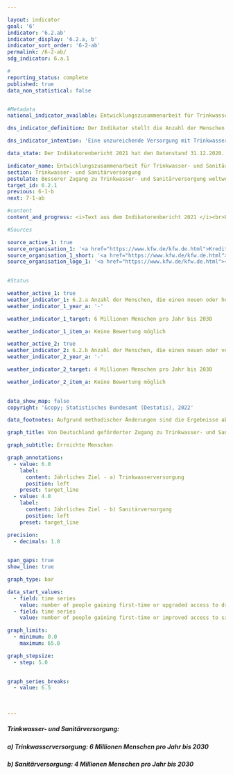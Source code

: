 ```yaml
---

layout: indicator    
goal: '6'    
indicator: '6.2.ab'    
indicator_display: '6.2.a, b'    
indicator_sort_order: '6-2-ab'    
permalink: /6-2-ab/    
sdg_indicator: 6.a.1    

#
reporting_status: complete    
published: true    
data_non_statistical: false    


#Metadata    
national_indicator_available: Entwicklungszusammenarbeit für Trinkwasser- und Sanitärversorgung    

dns_indicator_definition: Der Indikator stellt die Anzahl der Menschen dar, die im jeweiligen Berichtsjahr direkt durch deutsche Unterstützung Neuzugang oder verbesserten Zugang zu Trinkwasser- (6.2.a) und/oder Sanitärversorgung (6.2.b) erhalten haben.    

dns_indicator_intention: 'Eine unzureichende Versorgung mit Trinkwasser und sanitären Einrichtungen hat weitreichende Auswirkungen auf die Ernährung und die Gesundheit des Menschen. Das Ziel der Bundesregierung ist daher, dass bis zum Jahr 2030 jährlich zehn Millionen Menschen weltweit mit deutscher Unterstützung Zugang zu Trinkwasser- und Sanitärversorgung erhalten. Dieses Ziel wird nun weiter ausdifferenziert: so sollen bis 2030 jährlich sechs Millionen Menschen weltweit mit deutscher Unterstützung Zugang zu Trinkwasserversorgung bzw. vier Millionen Menschen weltweit mit deutscher Unterstützung Zugang zu Sanitärversorgung erhalten.'    

data_state: Der Indikatorenbericht 2021 hat den Datenstand 31.12.2020. Die Daten auf der DNS-Online Plattform werden regelmäßig aktualisiert, sodass online aktuellere Daten verfügbar sein können als im Indikatorenbericht 2021 veröffentlicht.    

indicator_name: Entwicklungszusammenarbeit für Trinkwasser- und Sanitärversorgung    
section: Trinkwasser- und Sanitärversorgung    
postulate: Besserer Zugang zu Trinkwasser- und Sanitärversorgung weltweit, höhere (sichere) Qualität    
target_id: 6.2.1    
previous: 6-1-b    
next: 7-1-ab    

#content     
content_and_progress: <i>Text aus dem Indikatorenbericht 2021 </i><br>Der Indikator basiert auf Angaben der Kreditanstalt für Wiederaufbau (KfW) und erfasst nur die durch Förderung von ihr erreichten Menschen. Maßnahmen weiterer Akteure (z. B. Deutsche Gesellschaft für Internationale Zusammenarbeit (GIZ) GmbH, Bundesländer, private Akteure) werden nicht berücksichtigt. Der Indikator stützt sich ausschließlich auf Plangrößen für neue Finanzierungszusagen für Projekte im Bereich Trinkwasser- und Sanitärversorgung zum Zeitpunkt der Vorlage des Programmvorschlags an das Bundesministerium für wirtschaftliche Zusammenarbeit und Entwicklung. Die KfW schätzt die Anzahl an Personen, die zukünftig, das heißt nach Fertigstellung der Bauvorhaben, einen neuen oder verbesserten Zugang zu Trinkwasser- und Sanitärversorgung erhalten haben werden oder von den bereit gestellten Kapazitäten profitieren können. Ob die Menschen tatsächlich erreicht werden, ist erst nach Inbetriebnahme der Infrastrukturen konkret abschätzbar, was hier nicht abgebildet wird. Da eine Person sowohl einen neuen oder verbesserten Zugang zu Trinkwasser- als auch zu Sanitärversorgung erhalten kann, sind Doppelzählungen zwischen beiden Indikatoren oder im Zeitablauf möglich.<br>Die von der KfW zugesagten Mittel sind Zuschüsse und Darlehen, finanziert aus dem Bundeshaushalt, sowie am Kapitalmarkt aufgenommene Mittel. Empfänger sind in der Regel Entwicklungs- und Schwellenländer, sodass dieser Indikator in Beziehung zum Indikator <a href="http://www.dnsUpgradeEnvironment.github.io/dns-indicators/17-1">17.1</a> „Anteil öffentlicher Entwicklungsausgaben am Bruttonationaleinkommen“ steht.<br>In 2019 wurde die Erhebungsmethodik überarbeitet. Während zuvor direkt (z. B. mittels eines Hausanschlusses) als auch indirekt erreichte Menschen (z. B. die gesamte Bevölkerung eines Landes, das durch ein Sektorreformprogramm unterstützt wird) gezählt wurden, werden jetzt nur direkt erreichte Personen durch den Indikator erfasst. So wurden in 2017 9,5 Millionen Menschen (der insgesamt 28,6 Millionen Menschen) indirekt erreicht. In 2018 waren es 45,1 Millionen Menschen (der insgesamt 60,3 Millionen Menschen). Die indirekte Zielgruppe stellte damit in 2017 bzw. 2018 einen Anteil von 33,2&nbsp;% bzw. 74,8&nbsp;% der insgesamt erreichten Personen dar. Eine weitere Veränderung liegt in der anteiligen Berücksichtigung der erreichten Menschen entsprechend dem deutschen Finanzierunganteil von Maßnahmen. So werden Beiträge von anderen Gebern oder Eigenanstrengungen des Empfängerlandes nicht berücksichtigt. Auch werden z. B. keine Energieeffizienzmaßnahmen, Verbesserungen von Betriebsabläufen oder Erneuerungen von Pumpstation gezählt, da diese nicht unmittelbar zu einer Verbesserung der Versorgung der Zielgruppe führen.<br>In den vergangenen Jahren waren die Plangrößen der Menschen, die mithilfe deutscher Unterstützung Zugang zu Trinkwasser- und Sanitärversorgung erlangen sollten, stets oberhalb des gesetzten Ziels von zehn Millionen Menschen. Nach der überarbeiteten Methodik liegt die Plangröße der erreichten Personen im Jahr 2019 mit Neu- oder verbessertem Zugang zu Trinkwasserversorgung bei 14,3 Millionen Menschen bzw. 6,1 Millionen Menschen für Abwasser- und Sanitärversorgung.<br>Die Zusagen durch die KfW im Bereich Trinkwasser und Sanitärversorgung haben sich seit 2012 bis 2018 um 26,0&nbsp;% auf über 1 Milliarde Euro erhöht. Im Gegensatz zu den Zusagen verringerten sich die Auszahlungen seit 2015 kontinuierlich auf zuletzt 424,9 Millionen Euro. Ein Hauptgrund hierfür liegt im zeitlichen Verzug zwischen Zusagen und Auszahlungen.    

#Sources    

source_active_1: true
source_organisation_1: '<a href="https://www.kfw.de/kfw.de.html">Kreditanstalt für Wiederaufbau</a>'
source_organisation_1_short: '<a href="https://www.kfw.de/kfw.de.html">Kreditanstalt für Wiederaufbau (KfW)</a>'
source_organisation_logo_1: '<a href="https://www.kfw.de/kfw.de.html"><img src="https://g205sdgs.github.io/sdg-indicators/public/logos/kfw.png" alt="Kreditanstalt für Wiederaufbau" title=" Klicken Sie hier um zur Homepage der Organisation Kreditanstalt für Wiederaufbau zu gelangen." style="height:60px; width:148px; border: transparent"/></a>'
    

#Status    

weather_active_1: true
weather_indicator_1: 6.2.a Anzahl der Menschen, die einen neuen oder hochwertigeren Zugang zur Trinkwasserversorgung durch deutsche Unterstützung erhalten
weather_indicator_1_year_a: '-'

weather_indicator_1_target: 6 Millionen Menschen pro Jahr bis 2030

weather_indicator_1_item_a: Keine Bewertung möglich

weather_active_2: true
weather_indicator_2: 6.2.b Anzahl der Menschen, die einen neuen oder verbesserten Anschluss zur Sanitärversorgung durch deutsche Unterstützung erhalten
weather_indicator_2_year_a: '-'

weather_indicator_2_target: 4 Millionen Menschen pro Jahr bis 2030

weather_indicator_2_item_a: Keine Bewertung möglich
    

data_show_map: false    
copyright: '&copy; Statistisches Bundesamt (Destatis), 2022'    

data_footnotes: Aufgrund methodischer Änderungen sind die Ergebnisse ab 2019 nur eingeschränkt mit den Vorjahren vergleichbar.<br>• Die Daten basieren auf einer Sonderauswertung und sind nicht öffentlich verfügbar.    

graph_title: Von Deutschland geförderter Zugang zu Trinkwasser- und Sanitärversorgung weltweit    

graph_subtitle: Erreichte Menschen    

graph_annotations:
  - value: 6.0
    label:
      content: Jährliches Ziel - a) Trinkwasserversorgung
      position: left
    preset: target_line
  - value: 4.0
    label:
      content: Jährliches Ziel - b) Sanitärversorgung
      position: left
    preset: target_line    

precision: 
  - decimals: 1.0
        

span_gaps: true    
show_line: true    

graph_type: bar    

data_start_values: 
  - field: time series
    value: number of people gaining first-time or upgraded access to drinking water owing to german support
  - field: time series
    value: number of people gaining first-time or improved access to sanitation owing to german support    

graph_limits: 
  - minimum: 0.0
    maximum: 65.0    

graph_stepsize: 
  - step: 5.0
        

graph_series_breaks: 
  - value: 6.5
            

    
---
```



<div>
  <div class="my-header">
    <h5>Trinkwasser- und Sanitärversorgung: 
    </h5>
  </div>
  <div class="my-header-note">
  </div>
</div>
<div>
  <div class="my-header">
    <h5>a) Trinkwasserversorgung: 6 Millionen Menschen pro Jahr bis 2030
    </h5>
  </div>
  <div class="my-header-note">
  </div>
</div>
<div>
  <div class="my-header">
    <h5>b) Sanitärversorgung: 4 Millionen Menschen pro Jahr bis 2030
    </h5>
  </div>
  <div class="my-header-note">
  </div>
</div>